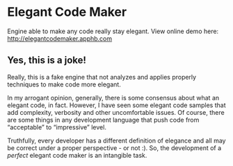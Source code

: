 Elegant Code Maker
==================
Engine able to make any code really stay elegant. View online demo here: http://elegantcodemaker.apphb.com

Yes, this is a joke!
--------------------
Really, this is a fake engine that not analyzes and applies properly techniques to make code more elegant. 

In my arrogant opinion, generally, there is some consensus about what an elegant code, in fact. However, I have seen some elegant code samples that add complexity, verbosity and other uncomfortable issues. Of course, there are some things in any development language that push code from “acceptable” to “impressive” level. 

Truthfully, every developer has a different definition of elegance and all may be correct under a proper perspective - or not :). So, the development of a *perfect* elegant code maker is an intangible task.
